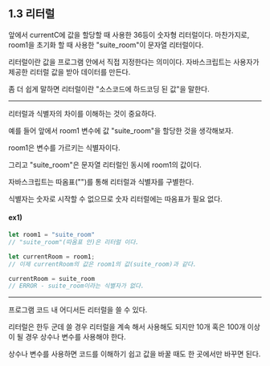 ​    

## 1.3 리터럴

앞에서 currentC에 값을 할당할 때 사용한 36등이 숫자형 리터럴이다. 마찬가지로, room1을 초기화 할 때 사용한 "suite_room"이 문자열 리터럴이다.

리터럴이란 값을 프로그램 안에서 직접 지정한다는 의미이다. 자바스크립트는 사용자가 제공한 리터럴 값을 받아 데이터를 만든다.

좀 더 쉽게 말하면 리터럴이란 "소스코드에 하드코딩 된 값"을 말한다.

---

리터럴과 식별자의 차이를 이해하는 것이 중요하다.

예를 들어 앞에서 room1 변수에 값 "suite_room"을 할당한 것을 생각해보자.

room1은 변수를 가르키는 식별자이다.

그리고 "suite_room"은 문자열 리터럴인 동시에 room1의 값이다.

자바스크립트는 따옴표("")를 통해 리터럴과 식별자를 구별한다.

식별자는 숫자로 시작할 수 없으므로 숫자 리터럴에는 따옴표가 필요 없다.

#### ex1)

```javascript
let room1 = "suite_room"
// "suite_room"(따옴표 안)은 리터럴 이다.

let currentRoom = room1;
// 이제 currentRoom의 값은 room1의 값(suite_room)과 같다.

currentRoom = suite_room
// ERROR - suite_room이라는 식별자가 없다.
```

***

프로그램 코드 내 어디서든 리터럴을 쓸 수 있다. 

리터럴은 한두 군데 쓸 경우 리터럴을 계속 해서 사용해도 되지만 10개 혹은 100개 이상이 될 경우 상수나 변수를 사용해야 한다.

상수나 변수를 사용하면 코드를 이해하기 쉽고 값을 바꿀 때도 한 곳에서만 바꾸면 된다.